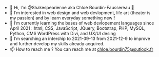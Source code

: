 - 👋 Hi, I’m @Shakespearienne aka Chloé Bourdin-Faussereau 🙂
- 👀 I’m interested in web design and web devlopment, life art (theater is my passion) and by learn everyday something new ! 
- 🌱 I’m currently learning the bases of web devlopement languages since April 2021 : html, CSS, JavaScript, JQuery, Bootstrap, PHP, MySQL, Python, CMS WordPress with Divi, and UX/UI desing
- 💞️ I’m searching an intership to 2021-09-13 from 2021-12-9 to improve and further develop my skills already acquired. 
- 📫 How to reach me ? You can reach me at chloe.bourdin75@outlook.fr

<!---
Shakespearienne/Shakespearienne is a ✨ special ✨ repository because its `README.md` (this file) appears on your GitHub profile.
You can click the Preview link to take a look at your changes.
--->
